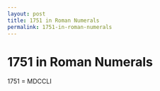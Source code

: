 ```yaml
---
layout: post
title: 1751 in Roman Numerals
permalink: 1751-in-roman-numerals
---
```


# 1751 in Roman Numerals

1751 = MDCCLI

